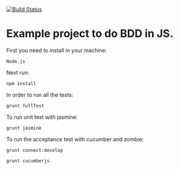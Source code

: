 [![Build Status](https://travis-ci.org/yamitcar/jasmine-example-project.svg?branch=master)](https://travis-ci.org/yamitcar/jasmine-example-project)

# Example project to do BDD in JS.

First you need to install in your machine:

    Node.js


Next run:

    npm install


In order to run all the tests:

    grunt fullTest

To run unit test with jasmine:

    grunt jasmine

To run the acceptance test with cucumber and zombie:

    grunt connect:develop

    grunt cucumberjs
